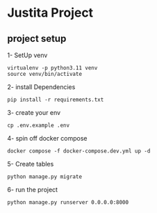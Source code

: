 # Justita Project

## project setup



1- SetUp venv
```
virtualenv -p python3.11 venv
source venv/bin/activate
```

2- install Dependencies
```
pip install -r requirements.txt
```

3- create your env
```
cp .env.example .env
```

4- spin off docker compose
```
docker compose -f docker-compose.dev.yml up -d
```

5- Create tables
```
python manage.py migrate
```

6- run the project
```
python manage.py runserver 0.0.0.0:8000
```